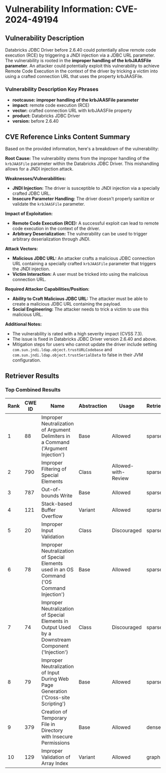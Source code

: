 # Vulnerability Information: CVE-2024-49194

## Vulnerability Description
Databricks JDBC Driver before 2.6.40 could potentially allow remote code execution (RCE) by triggering a JNDI injection via a JDBC URL parameter. The vulnerability is rooted in the **improper handling of the krbJAASFile parameter**. An attacker could potentially exploit this vulnerability to achieve Remote Code Execution in the context of the driver by tricking a victim into using a crafted connection URL that uses the property krbJAASFile.

### Vulnerability Description Key Phrases
- **rootcause:** **improper handling of the krbJAASFile parameter**
- **impact:** remote code execution (RCE)
- **vector:** crafted connection URL with krbJAASFile property
- **product:** Databricks JDBC Driver
- **version:** before 2.6.40

## CVE Reference Links Content Summary
Based on the provided information, here's a breakdown of the vulnerability:

**Root Cause:**
The vulnerability stems from the improper handling of the `krbJAASFile` parameter within the Databricks JDBC Driver. This mishandling allows for a JNDI injection attack.

**Weaknesses/Vulnerabilities:**
- **JNDI Injection:** The driver is susceptible to JNDI injection via a specially crafted JDBC URL.
- **Insecure Parameter Handling:** The driver doesn't properly sanitize or validate the `krbJAASFile` parameter.

**Impact of Exploitation:**
- **Remote Code Execution (RCE):** A successful exploit can lead to remote code execution in the context of the driver.
- **Arbitrary Deserialization:** The vulnerability can be used to trigger arbitrary deserialization through JNDI.

**Attack Vectors:**
- **Malicious JDBC URL:** An attacker crafts a malicious JDBC connection URL containing a specially crafted `krbJAASFile` parameter that triggers the JNDI injection.
- **Victim Interaction:** A user must be tricked into using the malicious connection URL.

**Required Attacker Capabilities/Position:**
- **Ability to Craft Malicious JDBC URL:** The attacker must be able to create a malicious JDBC URL containing the payload.
- **Social Engineering:** The attacker needs to trick a victim to use this malicious URL.

**Additional Notes:**
- The vulnerability is rated with a high severity impact (CVSS 7.3).
- The issue is fixed in Databricks JDBC Driver version 2.6.40 and above.
- Mitigation steps for users who cannot update the driver include setting `com.sun.jndi.ldap.object.trustURLCodebase` and `com.sun.jndi.ldap.object.trustSerialData` to false in their JVM configuration.

## Retriever Results

### Top Combined Results

| Rank | CWE ID | Name | Abstraction | Usage  | Retrievers | Individual Scores |
|------|--------|------|-------------|-------|------------|-------------------|
| 1 | 88 | Improper Neutralization of Argument Delimiters in a Command ('Argument Injection') | Base | Allowed | sparse | 0.423 |
| 2 | 790 | Improper Filtering of Special Elements | Class | Allowed-with-Review | sparse | 0.409 |
| 3 | 787 | Out-of-bounds Write | Base | Allowed | sparse | 0.408 |
| 4 | 121 | Stack-based Buffer Overflow | Variant | Allowed | sparse | 0.401 |
| 5 | 20 | Improper Input Validation | Class | Discouraged | sparse | 0.398 |
| 6 | 78 | Improper Neutralization of Special Elements used in an OS Command ('OS Command Injection') | Base | Allowed | sparse | 0.397 |
| 7 | 74 | Improper Neutralization of Special Elements in Output Used by a Downstream Component ('Injection') | Class | Discouraged | sparse | 0.395 |
| 8 | 79 | Improper Neutralization of Input During Web Page Generation ('Cross-site Scripting') | Base | Allowed | sparse | 0.382 |
| 9 | 379 | Creation of Temporary File in Directory with Insecure Permissions | Base | Allowed | dense | 0.524 |
| 10 | 129 | Improper Validation of Array Index | Variant | Allowed | graph | 0.002 |

